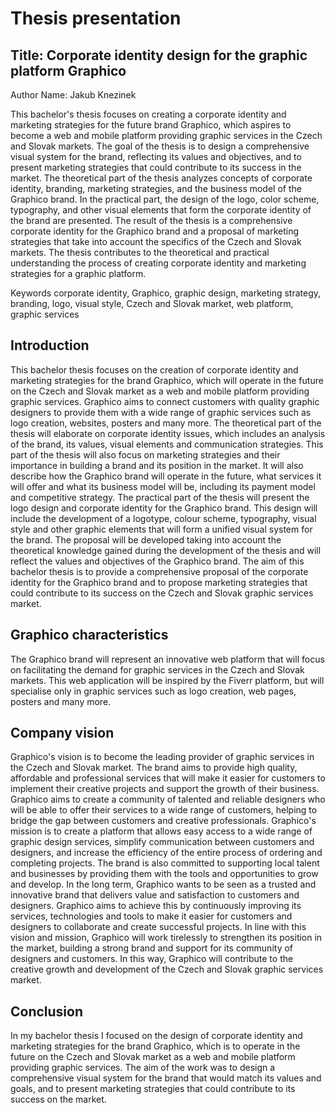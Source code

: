 # Thesis presentation

## Title: Corporate identity design for the graphic platform Graphico
Author Name: Jakub Knezinek

This bachelor's thesis focuses on creating a corporate identity and marketing strategies for the future brand Graphico, which aspires to become a web and mobile platform providing graphic services in the Czech and Slovak markets. The goal of the thesis is to design a comprehensive visual system for the brand, reflecting its values and objectives, and to present marketing strategies that could contribute to its success in the market. The theoretical part of the thesis analyzes concepts of corporate identity, branding, marketing strategies, and the business model of the Graphico brand. In the practical part, the design of the logo, color scheme, typography, and other visual elements that form the corporate identity of the brand are presented. The result of the thesis is a comprehensive corporate identity for the Graphico brand and a proposal of marketing strategies that take into account the specifics of the Czech and Slovak markets. The thesis contributes to the theoretical and practical understanding the process of creating corporate identity and marketing strategies for a graphic platform.

Keywords
corporate identity, Graphico, graphic design, marketing strategy, branding, logo, visual style, Czech and Slovak market, web platform, graphic services

## Introduction
This bachelor thesis focuses on the creation of corporate identity and marketing strategies for the brand Graphico, which will operate in the future on the Czech and Slovak market as a web and mobile platform providing graphic services. Graphico aims to connect customers with quality graphic designers to provide them with a wide range of graphic services such as logo creation, websites, posters and many more.
The theoretical part of the thesis will elaborate on corporate identity issues, which includes an analysis of the brand, its values, visual elements and communication strategies. This part of the thesis will also focus on marketing strategies and their importance in building a brand and its position in the market. It will also describe how the Graphico brand will operate in the future, what services it will offer and what its business model will be, including its payment model and competitive strategy.
The practical part of the thesis will present the logo design and corporate identity for the Graphico brand. This design will include the development of a logotype, colour scheme, typography, visual style and other graphic elements that will form a unified visual system for the brand. The proposal will be developed taking into account the theoretical knowledge gained during the development of the thesis and will reflect the values and objectives of the Graphico brand.
The aim of this bachelor thesis is to provide a comprehensive proposal of the corporate identity for the Graphico brand and to propose marketing strategies that could contribute to its success on the Czech and Slovak graphic services market.


## Graphico characteristics
The Graphico brand will represent an innovative web platform that will focus on facilitating the demand for graphic services in the Czech and Slovak markets. This web application will be inspired by the Fiverr platform, but will specialise only in graphic services such as logo creation, web pages, posters and many more.

## Company vision
Graphico's vision is to become the leading provider of graphic services in the Czech and Slovak market. The brand aims to provide high quality, affordable and professional services that will make it easier for customers to implement their creative projects and support the growth of their business. Graphico aims to create a community of talented and reliable designers who will be able to offer their services to a wide range of customers, helping to bridge the gap between customers and creative professionals.
Graphico's mission is to create a platform that allows easy access to a wide range of graphic design services, simplify communication between customers and designers, and increase the efficiency of the entire process of ordering and completing projects. The brand is also committed to supporting local talent and businesses by providing them with the tools and opportunities to grow and develop.
In the long term, Graphico wants to be seen as a trusted and innovative brand that delivers value and satisfaction to customers and designers. Graphico aims to achieve this by continuously improving its services, technologies and tools to make it easier for customers and designers to collaborate and create successful projects.
In line with this vision and mission, Graphico will work tirelessly to strengthen its position in the market, building a strong brand and support for its community of designers and customers. In this way, Graphico will contribute to the creative growth and development of the Czech and Slovak graphic services market.

## Conclusion
In my bachelor thesis I focused on the design of corporate identity and marketing strategies for the brand Graphico, which is to operate in the future on the Czech and Slovak market as a web and mobile platform providing graphic services. The aim of the work was to design a comprehensive visual system for the brand that would match its values and goals, and to present marketing strategies that could contribute to its success on the market.
